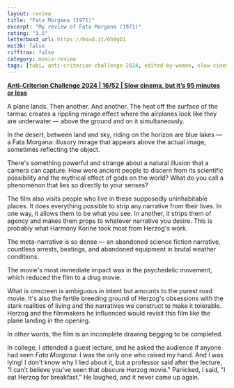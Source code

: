 ```yaml
---
layout: review
title: "Fata Morgana (1971)"
excerpt: "My review of Fata Morgana (1971)"
rating: "3.5"
letterboxd_url: https://boxd.it/6h9gO1
mst3k: false
rifftrax: false
category: movie-review
tags: [tubi, anti-criterion-challenge-2024, edited-by-women, slow-cinema]
---
```


<b><a href="https://boxd.it/qBmUY/detail" target="_blank" rel="noopener">Anti-Criterion Challenge 2024 | 16/52 | Slow cinema, but it’s 95 minutes or less</a></b>

A plane lands. Then another. And another. The heat off the surface of the tarmac creates a rippling mirage effect where the airplanes look like they are underwater — above the ground and on it simultaneously.

In the desert, between land and sky, riding on the horizon are blue lakes — a Fata Morgana: illusory mirage that appears above the actual image, sometimes reflecting the object.

There's something powerful and strange about a natural illusion that a camera can capture. How were ancient people to discern from its scientific possibility and the mythical effect of gods on the world? What do you call a phenomenon that lies so directly to your senses?

The film also visits people who live in these supposedly uninhabitable places. It does everything possible to strip any narrative from their lives. In one way, it allows them to be what you see. In another, it strips them of agency and makes them props to whatever narrative you desire. This is probably what Harmony Korine took most from Herzog's work.

The meta-narrative is so dense — an abandoned science fiction narrative, countless arrests, beatings, and abandoned equipment in brutal weather conditions.

The movie's most immediate impact was in the psychedelic movement, which reduced the film to a drug movie.

What is onscreen is ambiguous in intent but amounts to the purest road movie. It's also the fertile breeding ground of Herzog's obsessions with the stark realities of living and the narratives we construct to make it tolerable. Herzog and the filmmakers he influenced would revisit this film like the plane landing in the opening.

In other words, the film is an incomplete drawing begging to be completed.

In college, I attended a guest lecture, and he asked the audience if anyone had seen <i>Fata Morgana</i>. I was the only one who raised my hand. And I was lying! I don't know why I lied about it, but a professor said after the lecture, "I can't believe you've seen that obscure Herzog movie." Panicked, I said, "I eat Herzog for breakfast." He laughed, and it never came up again.
